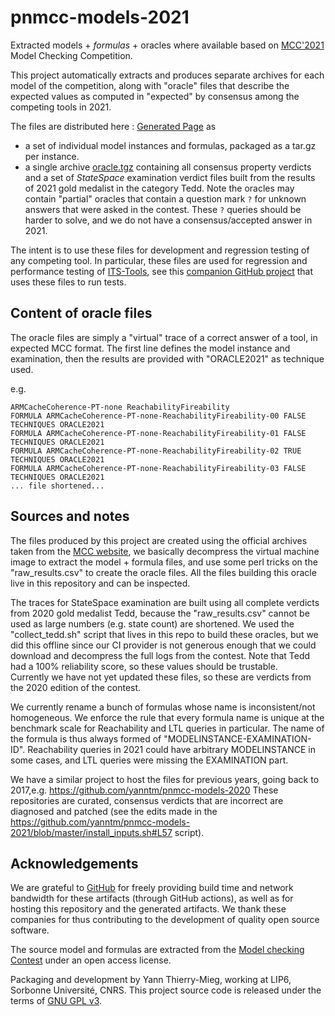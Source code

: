 # pnmcc-models-2021

Extracted models + *formulas* + oracles where available based on [MCC'2021](http://mcc.lip6.fr) Model Checking Competition.

This project automatically extracts and produces separate archives for each model of the competition, along with "oracle" files that describe the expected values as computed in "expected" by consensus among the competing tools in 2021.

The files are distributed here : [Generated Page](https://yanntm.github.io/pnmcc-models-2021/index.html) as 

* a set of individual model instances and formulas, packaged as a tar.gz per instance.
* a single archive [oracle.tgz](https://yanntm.github.io/pnmcc-models-2021/oracle.tar.gz) containing all consensus property verdicts 
 and a set of *StateSpace* examination verdict files built from the results of 2021 gold medalist in the category Tedd. 
 Note the oracles may contain "partial" oracles that contain a question mark `?` for unknown answers that were asked in the contest. 
 These `?` queries should be harder to solve, and we do not have a consensus/accepted answer in 2021.
 
The intent is to use these files for development and regression testing of any competing tool. 
In particular, these files are used for regression and performance testing of [ITS-Tools](http://ddd.lip6.fr), see this [companion GitHub project](https://github.com/yanntm/pnmcc-tests) that uses these files to run tests.
 
## Content of oracle files

The oracle files are simply a "virtual" trace of a correct answer of a tool, in expected MCC format. 
The first line defines the model instance and examination, then the results are provided with "ORACLE2021" as technique used.

e.g.

```
ARMCacheCoherence-PT-none ReachabilityFireability
FORMULA ARMCacheCoherence-PT-none-ReachabilityFireability-00 FALSE TECHNIQUES ORACLE2021
FORMULA ARMCacheCoherence-PT-none-ReachabilityFireability-01 FALSE TECHNIQUES ORACLE2021
FORMULA ARMCacheCoherence-PT-none-ReachabilityFireability-02 TRUE TECHNIQUES ORACLE2021
FORMULA ARMCacheCoherence-PT-none-ReachabilityFireability-03 FALSE TECHNIQUES ORACLE2021
... file shortened...
```

## Sources and notes

The files produced by this project are created using the official archives taken from the [MCC website](https://mcc.lip6.fr/archives/), we basically decompress the virtual machine image to extract the model + formula files, 
and use some perl tricks on the "raw_results.csv" to create the oracle files. All the files building this oracle live in this repository and can be inspected.

The traces for StateSpace examination are built using all complete verdicts from 2020 gold medalist Tedd, because the "raw_results.csv" cannot be used as large numbers (e.g. state count) are shortened.
We used the "collect_tedd.sh" script that lives in this repo to build these oracles, but we did this offline since our CI provider is not generous enough that we could download and decompress the full logs from the contest.
Note that Tedd had a 100% reliability score, so these values should be trustable.  
Currently we have not yet updated these files, so these are verdicts from the 2020 edition of the contest.

We currently rename a bunch of formulas whose name is inconsistent/not homogeneous. 
We enforce the rule that every formula name is unique at the benchmark scale for Reachability and LTL queries in particular.
The name of the formula is thus always formed of "MODELINSTANCE-EXAMINATION-ID".
Reachability queries in 2021 could have arbitrary MODELINSTANCE in some cases, and LTL queries were missing the EXAMINATION part.

We have a similar project to host the files for previous years, going back to 2017,e.g. https://github.com/yanntm/pnmcc-models-2020
These repositories are curated, consensus verdicts that are incorrect are diagnosed and patched (see the edits made in the https://github.com/yanntm/pnmcc-models-2021/blob/master/install_inputs.sh#L57 script).

## Acknowledgements

We are grateful to [GitHub](https://github.com) for freely providing build time and network bandwidth for these artifacts (through GitHub actions), as well as  for hosting this repository and the generated artifacts. 
We thank these companies for thus contributing to the development of quality open source software.
  
The source model and formulas are extracted from the [Model checking Contest](http://mcc.lip6.fr) under an open access license.

Packaging and development by Yann Thierry-Mieg, working at LIP6, Sorbonne Université, CNRS.
This project source code is released under the terms of [GNU GPL v3](https://www.gnu.org/licenses/gpl-3.0.html).
